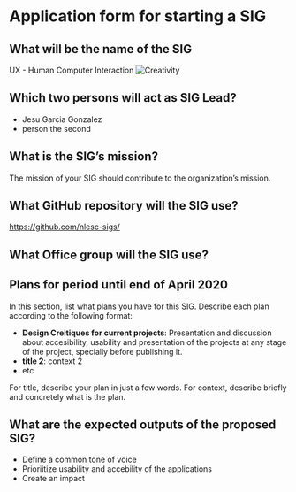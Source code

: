 # Application form for starting a SIG


## What will be the name of the SIG
UX - Human Computer Interaction
![Creativity](https://positivepsychology.com/wp-content/uploads/boost-your-creativity.jpg "Creativity")

## Which two persons will act as SIG Lead?
<!--  help text goes here  -->
- Jesu Garcia Gonzalez
- person the second

## What is the SIG’s mission?
<!--  help text goes here  -->
The mission of your SIG should contribute to the organization’s mission.

## What GitHub repository will the SIG use?
<!--  help text goes here  -->
https://github.com/nlesc-sigs/<some-repo>

## What Office group will the SIG use?
<!--  help text goes here  -->

## Plans for period until end of April 2020
<!--  help text goes here  -->
In this section, list what plans you have for this SIG. Describe each plan according to the following format: 

- **Design Creitiques for current projects**: Presentation and discussion about accesibility, usability and presentation of the projects at any stage of the project, specially before publishing it. 
- **title 2**: context 2
- etc

For title, describe your plan in just a few words. For context, describe briefly and concretely what is the plan.

## What are the expected outputs of the proposed SIG?
- Define a common tone of voice
- Prioriitize usability and accebility of the applications
- Create an impact


